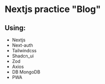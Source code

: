 # Nextjs practice "Blog"

## Using:
- Nextjs
- Next-auth
- Tailwindcss
- Shadcn_ui
- Zod
- Axios
- DB MongoDB
- PWA
